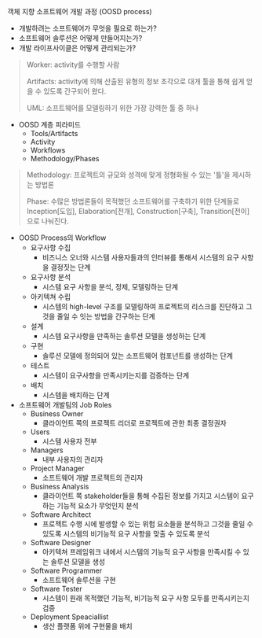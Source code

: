 객체 지향 소프트웨어 개발 과정 (OOSD process)

+ 개발하려는 소프트웨어가 무엇을 필요로 하는가?
+ 소프트웨어 솔루션은 어떻게 만들어지는가?
+ 개발 라이프사이클은 어떻게 관리되는가?

> Worker: activity를 수행할 사람
>
> Artifacts: activity에 의해 산출된 유형의 정보 조각으로 대개 툴을 통해 쉽게 얻을 수 있도록 간구되어 왔다.
>
> UML: 소프트웨어를 모델링하기 위한 가장 강력한 툴 중 하나

+ OOSD 계층 피라미드
  + Tools/Artifacts
  + Activity
  + Workflows
  + Methodology/Phases

> Methodology: 프로젝트의 규모와 성격에 맞게 정형화될 수 있는 '틀'을 제시하는 방법론
>
> Phase: 수많은 방법론들이 목적했던 소프트웨어를 구축하기 위한 단계들로 Inception[도입], Elaboration[전개], Construction[구축], Transition[전이]으로 나눠진다.

+ OOSD Process의 Workflow
  + 요구사항 수집
    + 비즈니스 오너와 시스템 사용자들과의 인터뷰를 통해서 시스템의 요구 사항을 결정짓는 단계
  + 요구사항 분석
    + 시스템 요구 사항을 분석, 정제, 모델링하는 단계
  + 아키텍쳐 수립
    + 시스템의 high-level 구조를 모델링하여 프로젝트의 리스크를 진단하고 그것을 줄일 수 잇는 방법을 간구하는 단계
  + 설계
    + 시스템 요구사항을 만족하는 솔루션 모델을 생성하는 단계
  + 구현
    + 솔루션 모델에 정의되어 있는 소프트웨어 컴포넌트를 생성하는 단계
  + 테스트
    + 시스템이 요구사항을 만족시키는지를 검증하는 단계
  + 배치
    + 시스템을 배치하는 단계
+ 소프트웨어 개발팀의 Job Roles
  + Business Owner
    + 클라이언트 쪽의 프로젝트 리더로 프로젝트에 관한 최종 결정권자
  + Users
    + 시스템 사용자 전부
  + Managers
    + 내부 사용자의 관리자
  + Project Manager
    + 소프트웨어 개발 프로젝트의 관리자
  + Business Analysis
    + 클라이언트 쪽 stakeholder들을 통해 수집된 정보를 가지고 시스템이 요구하는 기능적 요소가 무엇인지 분석
  + Software Architect
    + 프로젝트 수행 시에 발생할 수 있는 위험 요소들을 분석하고 그것을 줄일 수 있도록 시스템의 비기능적 요구 사항을 맞출 수 있도록 분석
  + Software Designer
    + 아키텍쳐 프레임워크 내에서 시스템의 기능적 요구 사항을 만족시킬 수 있는 솔루션 모델을 생성
  + Software Programmer
    + 소프트웨어 솔루션을 구현
  + Software Tester
    + 시스템이 원래 목적했던 기능적, 비기능적 요구 사항 모두를 만족시키는지 검증
  + Deployment Speaciallist
    + 생산 플랫폼 위에 구현물을 배치